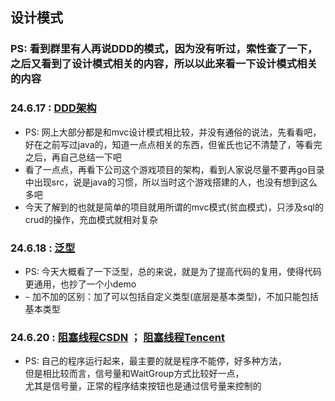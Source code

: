 ## 设计模式

### PS: 看到群里有人再说DDD的模式，因为没有听过，索性查了一下，之后又看到了设计模式相关的内容，所以以此来看一下设计模式相关的内容

### 24.6.17 : [DDD架构](https://juejin.cn/post/7298160530292703244 "DDD架构")
- PS: 网上大部分都是和mvc设计模式相比较，并没有通俗的说法，先看看吧，好在之前写过java的，知道一点点相关的东西，但雀氏也记不清楚了，等看完之后，再自己总结一下吧
- 看了一点点，再看下公司这个游戏项目的架构，看到人家说尽量不要再go目录中出现src，说是java的习惯，所以当时这个游戏搭建的人，也没有想到这么多吧
- 今天了解到的也就是简单的项目就用所谓的mvc模式(贫血模式)，只涉及sql的crud的操作，充血模式就相对复杂

### 24.6.18 : [泛型](https://juejin.cn/post/7195388141115539493 "泛型")
- PS: 今天大概看了一下泛型，总的来说，就是为了提高代码的复用，使得代码更通用，也抄了一个小demo
- `~` 加不加的区别：加了可以包括自定义类型(底层是基本类型)，不加只能包括基本类型

### 24.6.20 : [阻塞线程CSDN](https://blog.csdn.net/qq_35423190/article/details/113740944) ； [阻塞线程Tencent](https://cloud.tencent.com/developer/article/2413043)
- PS: 自己的程序运行起来，最主要的就是程序不能停，好多种方法，  
  但是相比较而言，信号量和WaitGroup方式比较好一点，  
  尤其是信号量，正常的程序结束按钮也是通过信号量来控制的